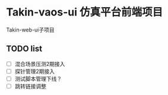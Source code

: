 # Takin-vaos-ui 仿真平台前端项目
Takin-web-ui子项目

## TODO list

- [ ] 混合场景压测2期接入
- [ ] 探针管理2期接入
- [ ] 测试脚本管理下线？
- [ ] 跳转链接调整